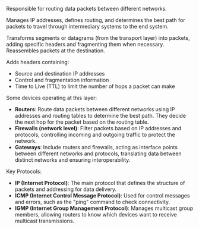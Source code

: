 Responsible for routing data packets between different networks.

Manages IP addresses, defines routing, and determines the best path for packets to travel through intermediary systems to the end system.

Transforms segments or datagrams (from the transport layer) into packets, adding specific headers and fragmenting them when necessary. Reassembles packets at the destination.

Adds headers containing:

- Source and destination IP addresses
- Control and fragmentation information
- Time to Live (TTL) to limit the number of hops a packet can make

Some devices operating at this layer:

- **Routers**: Route data packets between different networks using IP addresses and routing tables to determine the best path. They decide the next hop for the packet based on the routing table.
- **Firewalls (network level)**: Filter packets based on IP addresses and protocols, controlling incoming and outgoing traffic to protect the network.
- **Gateways**: Include routers and firewalls, acting as interface points between different networks and protocols, translating data between distinct networks and ensuring interoperability.

Key Protocols:

- **IP (Internet Protocol)**: The main protocol that defines the structure of packets and addressing for data delivery.
- **ICMP (Internet Control Message Protocol)**: Used for control messages and errors, such as the "ping" command to check connectivity.
- **IGMP (Internet Group Management Protocol)**: Manages multicast group members, allowing routers to know which devices want to receive multicast transmissions.